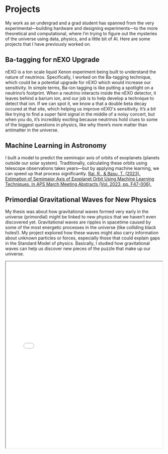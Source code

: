 # Projects

My work as an undergrad and a grad student has spanned from the very experimental—building hardware and designing experiments—to the more theoretical and computational, where I’m trying to figure out the mysteries of the universe using data, physics, and a little bit of AI.
Here are some projects that I have previously worked on. 

## Ba-tagging for nEXO Upgrade

nEXO is a ton scale liquid Xenon experiment being built to understand the nature of neutrinos. Specifically, I worked on the Ba-tagging technique, which could be a potential upgrade for nEXO which would increase our sensitivity. 
In simple terms, Ba-ion tagging is like putting a spotlight on a neutrino’s footprint. When a neutrino interacts inside the nEXO detector, it leaves behind a barium ion, and our job is to help develop a technique to detect that ion. If we can spot it, we know a that a double beta decay occured at that site, which helping us improve nEXO's sensitivity. It’s a bit like trying to find a super faint signal in the middle of a noisy concert, but when you do, it’s incredibly exciting because neutrinos hold clues to some of the biggest questions in physics, like why there’s more matter than antimatter in the universe.

## Machine Learning in Astronomy

I built a model to predict the semimajor axis of orbits of exoplanets (planets outside our solar system). Traditionally, calculating these orbits using telescope observations takes years—but by applying machine learning, we can speed up that process significantly. [Rai, R., & Basu, T. (2023). Estimation of Semimajor Axis of Exoplanet Orbit Using Machine Learning Techniques. In APS March Meeting Abstracts (Vol. 2023, pp. F47-006).](https://ui.adsabs.harvard.edu/abs/2023APS..MARF47006R/abstract)


## Primordial Gravitational Waves for New Physics

My thesis was about how gravitational waves formed very early in the universe (primordial) might be linked to new physics that we haven’t even discovered yet. Gravitational waves are ripples in spacetime caused by some of the most energetic processes in the universe (like colliding black holes!). My project explored how these waves might also carry information about unknown particles or forces, especially those that could explain gaps in the Standard Model of physics. Basically, I studied how gravitational waves can help us discover new pieces of the puzzle that make up our universe. 

<iframe width="100%" height="600" src="./media/19234_Riya.pdf">




